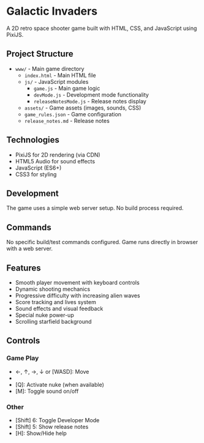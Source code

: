 # Galactic Invaders

A 2D retro space shooter game built with HTML, CSS, and JavaScript using PixiJS.

## Project Structure

- `www/` - Main game directory
  - `index.html` - Main HTML file
  - `js/` - JavaScript modules
    - `game.js` - Main game logic
    - `devMode.js` - Development mode functionality
    - `releaseNotesMode.js` - Release notes display
  - `assets/` - Game assets (images, sounds, CSS)
  - `game_rules.json` - Game configuration
  - `release_notes.md` - Release notes

## Technologies

- PixiJS for 2D rendering (via CDN)
- HTML5 Audio for sound effects
- JavaScript (ES6+)
- CSS3 for styling

## Development

The game uses a simple web server setup. No build process required.

## Commands

No specific build/test commands configured. Game runs directly in browser with a web server.

## Features

- Smooth player movement with keyboard controls
- Dynamic shooting mechanics
- Progressive difficulty with increasing alien waves
- Score tracking and lives system
- Sound effects and visual feedback
- Special nuke power-up
- Scrolling starfield background

## Controls

### Game Play
- ←, ↑, →, ↓ or [WASD]: Move
- [Space]: Shoot
- [Q]: Activate nuke (when available)
- [M]: Toggle sound on/off

### Other
- [Shift] 6: Toggle Developer Mode
- [Shift] 5: Show release notes
- [H]: Show/Hide help